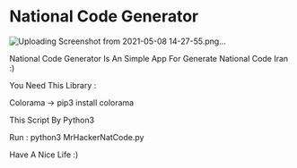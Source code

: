 # National Code Generator

![Uploading Screenshot from 2021-05-08 14-27-55.png…]()



National Code Generator Is An Simple App For Generate National Code Iran :)


You Need This Library :


Colorama -> pip3 install colorama

This Script By Python3

Run :
python3 MrHackerNatCode.py


Have A Nice Life :)
